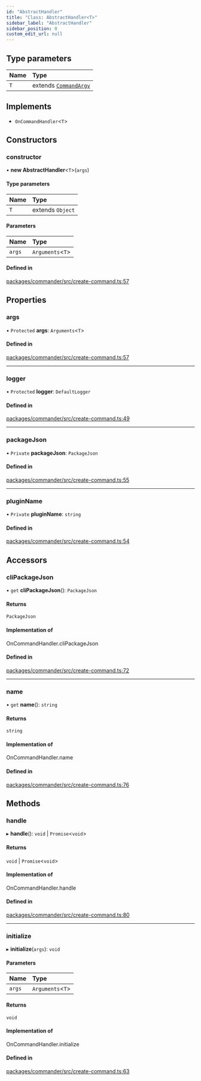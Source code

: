 ```yaml
---
id: "AbstractHandler"
title: "Class: AbstractHandler<T>"
sidebar_label: "AbstractHandler"
sidebar_position: 0
custom_edit_url: null
---
```


## Type parameters

| Name | Type                                               |
| :--- | :------------------------------------------------- |
| `T`  | extends [`CommandArgv`](../modules.md#commandargv) |

## Implements

- `OnCommandHandler`<`T`\>

## Constructors

### constructor

• **new AbstractHandler**<`T`\>(`args`)

#### Type parameters

| Name | Type             |
| :--- | :--------------- |
| `T`  | extends `Object` |

#### Parameters

| Name   | Type              |
| :----- | :---------------- |
| `args` | `Arguments`<`T`\> |

#### Defined in

[packages/commander/src/create-command.ts:57](https://github.com/armitjs/armit/blob/f6509f7/packages/commander/src/create-command.ts#L57)

## Properties

### args

• `Protected` **args**: `Arguments`<`T`\>

#### Defined in

[packages/commander/src/create-command.ts:57](https://github.com/armitjs/armit/blob/f6509f7/packages/commander/src/create-command.ts#L57)

---

### logger

• `Protected` **logger**: `DefaultLogger`

#### Defined in

[packages/commander/src/create-command.ts:49](https://github.com/armitjs/armit/blob/f6509f7/packages/commander/src/create-command.ts#L49)

---

### packageJson

• `Private` **packageJson**: `PackageJson`

#### Defined in

[packages/commander/src/create-command.ts:55](https://github.com/armitjs/armit/blob/f6509f7/packages/commander/src/create-command.ts#L55)

---

### pluginName

• `Private` **pluginName**: `string`

#### Defined in

[packages/commander/src/create-command.ts:54](https://github.com/armitjs/armit/blob/f6509f7/packages/commander/src/create-command.ts#L54)

## Accessors

### cliPackageJson

• `get` **cliPackageJson**(): `PackageJson`

#### Returns

`PackageJson`

#### Implementation of

OnCommandHandler.cliPackageJson

#### Defined in

[packages/commander/src/create-command.ts:72](https://github.com/armitjs/armit/blob/f6509f7/packages/commander/src/create-command.ts#L72)

---

### name

• `get` **name**(): `string`

#### Returns

`string`

#### Implementation of

OnCommandHandler.name

#### Defined in

[packages/commander/src/create-command.ts:76](https://github.com/armitjs/armit/blob/f6509f7/packages/commander/src/create-command.ts#L76)

## Methods

### handle

▸ **handle**(): `void` \| `Promise`<`void`\>

#### Returns

`void` \| `Promise`<`void`\>

#### Implementation of

OnCommandHandler.handle

#### Defined in

[packages/commander/src/create-command.ts:80](https://github.com/armitjs/armit/blob/f6509f7/packages/commander/src/create-command.ts#L80)

---

### initialize

▸ **initialize**(`args`): `void`

#### Parameters

| Name   | Type              |
| :----- | :---------------- |
| `args` | `Arguments`<`T`\> |

#### Returns

`void`

#### Implementation of

OnCommandHandler.initialize

#### Defined in

[packages/commander/src/create-command.ts:63](https://github.com/armitjs/armit/blob/f6509f7/packages/commander/src/create-command.ts#L63)
